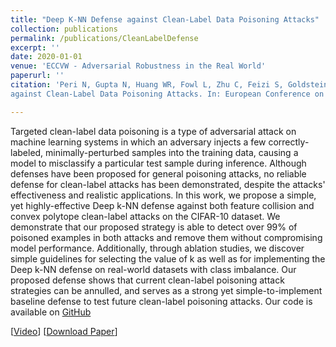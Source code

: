 ```yaml
---
title: "Deep K-NN Defense against Clean-Label Data Poisoning Attacks"
collection: publications
permalink: /publications/CleanLabelDefense
excerpt: ''
date: 2020-01-01
venue: 'ECCVW - Adversarial Robustness in the Real World'
paperurl: ''
citation: 'Peri N, Gupta N, Huang WR, Fowl L, Zhu C, Feizi S, Goldstein T, Dickerson JP. Deep k-NN Defense
against Clean-Label Data Poisoning Attacks. In: European Conference on Computer Vision Workshops, ECCVW 2020'

---
```

Targeted clean-label data poisoning is a type of adversarial attack on machine learning systems in which an adversary injects a few correctly-labeled, minimally-perturbed samples into the training data, causing a model to misclassify a particular test sample during inference. Although defenses have been proposed for general poisoning attacks, no reliable defense for clean-label attacks has been demonstrated, despite the attacks' effectiveness and realistic applications. In this work, we propose a simple, yet highly-effective Deep k-NN defense against both feature collision and convex polytope clean-label attacks on the CIFAR-10 dataset. We demonstrate that our proposed strategy is able to detect over 99% of poisoned examples in both attacks and remove them without compromising model performance. Additionally, through ablation studies, we discover simple guidelines for selecting the value of k as well as for implementing the Deep k-NN defense on real-world datasets with class imbalance. Our proposed defense shows that current clean-label poisoning attack strategies can be annulled, and serves as a strong yet simple-to-implement baseline defense to test future clean-label poisoning attacks. Our code is available on [GitHub](https://github.com/neeharperi/DeepKNNDefense)

[[Video](https://youtu.be/x9VYZCVevAM)]
[[Download Paper](https://neeharperi.com/files/CleanLabelDefense.pdf)]
